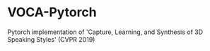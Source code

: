 # VOCA-Pytorch
Pytorch implementation of 'Capture, Learning, and Synthesis of 3D Speaking Styles' (CVPR 2019)
